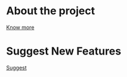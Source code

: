 # About the project

[Know more](https://medium.com/@brunoandrade.me/construindo-uma-plataforma-de-ensino-open-source-para-a-comunidade-de-tecnologia-d6fb11b280ec)

# Suggest New Features
[Suggest](https://github.com/brdeveloper/studay/issues/1)

